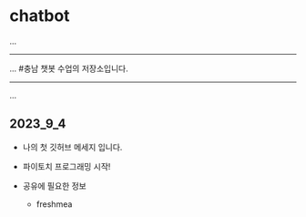 # chatbot
...
- - - 
...
#충남 챗봇 수업의 저장소입니다.


- - -
...
## 2023_9_4

* 나의 첫 깃허브 메세지 입니다.

* 파이토치 프로그래밍 시작!

* 공유에 필요한 정보
    * freshmea


